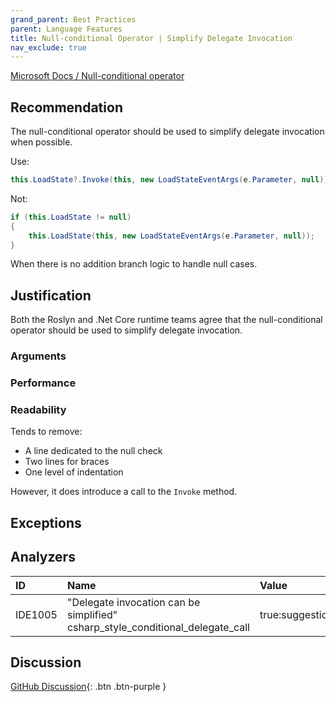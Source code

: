 ```yaml
---
grand_parent: Best Practices
parent: Language Features
title: Null-conditional Operator | Simplify Delegate Invocation
nav_exclude: true
---
```


[Microsoft Docs / Null-conditional operator](https://docs.microsoft.com/en-us/dotnet/csharp/language-reference/operators/member-access-operators#null-conditional-operators--and-)

## Recommendation

The null-conditional operator should be used to simplify delegate invocation when possible.

Use:

```cs
this.LoadState?.Invoke(this, new LoadStateEventArgs(e.Parameter, null));
```

Not:

```cs
if (this.LoadState != null)
{
    this.LoadState(this, new LoadStateEventArgs(e.Parameter, null));
}
```

When there is no addition branch logic to handle null cases.

## Justification

Both the Roslyn and .Net Core runtime teams agree that the null-conditional operator should be used to simplify delegate invocation.

### Arguments

### Performance

### Readability

Tends to remove:

- A line dedicated to the null check
- Two lines for braces
- One level of indentation

However, it does introduce a call to the `Invoke` method.

## Exceptions

## Analyzers

| ID | Name | Value
|:-|:-|:-|
| IDE1005 | "Delegate invocation can be simplified"<br>csharp_style_conditional_delegate_call | true:suggestion |

## Discussion

[GitHub Discussion](https://github.com/kmgallahan/Style-as-Code/issues/6){: .btn .btn-purple }
